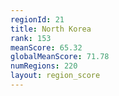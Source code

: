```yaml
---
regionId: 21
title: North Korea
rank: 153
meanScore: 65.32
globalMeanScore: 71.78
numRegions: 220
layout: region_score
---
```

